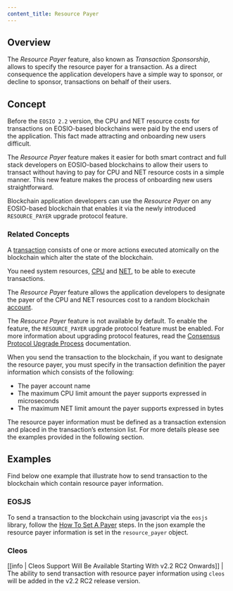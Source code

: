 ```yaml
---
content_title: Resource Payer
---
```


## Overview

The *Resource Payer* feature, also known as *Transaction Sponsorship*, allows to specify the resource payer for a transaction. As a direct consequence the application developers have a simple way to sponsor, or decline to sponsor, transactions on behalf of their users.

## Concept

Before the `EOSIO 2.2` version, the CPU and NET resource costs for transactions on EOSIO-based blockchains were paid by the end users of the application. This fact made attracting and onboarding new users difficult.

The *Resource Payer* feature makes it easier for both smart contract and full stack developers on EOSIO-based blockchains to allow their users to transact without having to pay for CPU and NET resource costs in a simple manner. This new feature makes the process of onboarding new users straightforward.

Blockchain application developers can use the *Resource Payer* on any EOSIO-based blockchain that enables it via the newly introduced `RESOURCE_PAYER` upgrade protocol feature.

### Related Concepts

A [transaction](https://developers.eos.io/welcome/latest/glossary/index/#transaction) consists of one or more actions executed atomically on the blockchain which alter the state of the blockchain.

You need system resources, [CPU](https://developers.eos.io/welcome/latest/glossary/index/#cpu) and [NET](https://developers.eos.io/welcome/latest/glossary/index/#net), to be able to execute transactions.

The *Resource Payer* feature allows the application developers to designate the payer of the CPU and NET resources cost to a random blockchain [account](https://developers.eos.io/welcome/latest/glossary/index/#account).

The *Resource Payer* feature is not available by default. To enable the feature, the `RESOURCE_PAYER` upgrade protocol feature must be enabled. For more information about upgrading protocol features, read the [Consensus Protocol Upgrade Process](https://developers.eos.io/manuals/eos/latest/nodeos/upgrade-guides/1.8-upgrade-guide/#upgrade-process-for-all-eosio-networks-including-test-networks) documentation.

When you send the transaction to the blockchain, if you want to designate the resource payer, you must specify in the transaction definition the payer information which consists of the following:

* The payer account name
* The maximum CPU limit amount the payer supports expressed in microseconds
* The maximum NET limit amount the payer supports expressed in bytes

The resource payer information must be defined as a transaction extension and placed in the transaction’s extension list. For more details please see the examples provided in the following section.

## Examples

Find below one example that illustrate how to send transaction to the blockchain which contain resource payer information.

### EOSJS

To send a transaction to the blockchain using javascript via the `eosjs` library, follow the [How To Set A Payer](https://developers.eos.io/manuals/eosjs/latest/how-to-guides/how-to-set-a-payer) steps. In the json example the resource payer information is set in the ``resource_payer`` object.

### Cleos

[[info | Cleos Support Will Be Available Starting With v2.2 RC2 Onwards]]
| The ability to send transaction with resource payer information using `cleos` will be added in the v2.2 RC2 release version.
